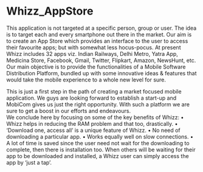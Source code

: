 # Whizz_AppStore
This application is not targeted at a specific person, group or user. The idea is to target each and every smartphone out there in the market.
Our aim is to create an App Store which provides an interface to the user to access their favourite apps; but with somewhat less hocus-pocus. At present Whizz includes 32 apps viz. Indian Railways, Delhi Metro, Yatra App, Medicina Store, Facebook, Gmail, Twitter, Flipkart, Amazon, NewsHunt, etc.
Our main objective is to provide the functionalities of a Mobile Software Distribution Platform, bundled up with some innovative ideas & features that would take the mobile experience to a whole new level for sure.


This is just a first step in the path of creating a market focused mobile application. We guys are looking forward to establish a start-up and MobiCom gives us just the right opportunity. With such a platform we are sure to get a boost in our efforts and endeavours.  
We conclude here by focusing on some of the key benefits of Whizz:
•	Whizz helps in reducing the RAM problem and that too, drastically.
•	‘Download one, access all’ is a unique feature of Whizz.
•	No need of downloading a particular app.
•	Works equally well on slow connections.
•	A lot of time is saved since the user need not wait for the downloading to complete, then there is installation too. When others will be waiting for their app to be downloaded and installed, a Whizz user can simply access the app by ‘just a tap’.

